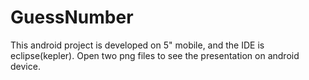 # GuessNumber
This android project is developed on 5" mobile, and the IDE is eclipse(kepler). 
Open two png files to see the presentation on android device.
